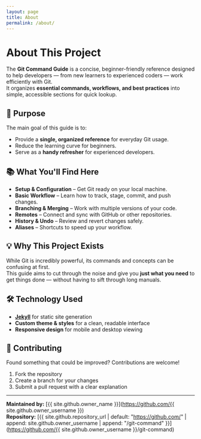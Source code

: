 ```yaml
---
layout: page
title: About
permalink: /about/
---
```


# About This Project

The **Git Command Guide** is a concise, beginner-friendly reference designed to help developers — from new learners to experienced coders — work efficiently with Git.  
It organizes **essential commands, workflows, and best practices** into simple, accessible sections for quick lookup.

## 🎯 Purpose
The main goal of this guide is to:
- Provide a **single, organized reference** for everyday Git usage.
- Reduce the learning curve for beginners.
- Serve as a **handy refresher** for experienced developers.

## 📚 What You'll Find Here
- **Setup & Configuration** – Get Git ready on your local machine.
- **Basic Workflow** – Learn how to track, stage, commit, and push changes.
- **Branching & Merging** – Work with multiple versions of your code.
- **Remotes** – Connect and sync with GitHub or other repositories.
- **History & Undo** – Review and revert changes safely.
- **Aliases** – Shortcuts to speed up your workflow.

## 💡 Why This Project Exists
While Git is incredibly powerful, its commands and concepts can be confusing at first.  
This guide aims to cut through the noise and give you **just what you need** to get things done — without having to sift through long manuals.

## 🛠 Technology Used
- **[Jekyll](https://jekyllrb.com/)** for static site generation
- **Custom theme & styles** for a clean, readable interface
- **Responsive design** for mobile and desktop viewing

## 🤝 Contributing
Found something that could be improved? Contributions are welcome!
1. Fork the repository
2. Create a branch for your changes
3. Submit a pull request with a clear explanation

---

**Maintained by:** [{{ site.github.owner_name }}](https://github.com/{{ site.github.owner_username }})  
**Repository:** [{{ site.github.repository_url | default: "https://github.com/" | append: site.github.owner_username | append: "/git-command" }}](https://github.com/{{ site.github.owner_username }}/git-command)
